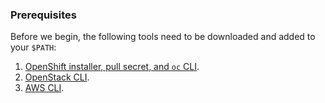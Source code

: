 ### Prerequisites

Before we begin, the following tools need to be downloaded and added to your `$PATH`:

1. [OpenShift installer, pull secret, and `oc` CLI](https://cloud.redhat.com/openshift/install/aws/installer-provisioned).
2. [OpenStack CLI](https://docs.openstack.org/newton/user-guide/common/cli-install-openstack-command-line-clients.html).
3. [AWS CLI](https://docs.aws.amazon.com/cli/latest/userguide/cli-chap-install.html).
